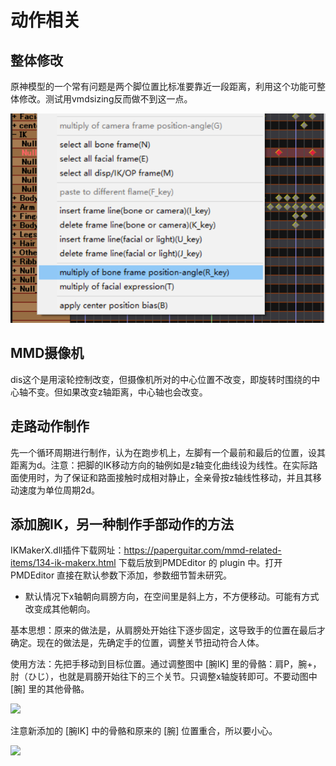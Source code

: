 # 动作相关

## 整体修改

原神模型的一个常有问题是两个脚位置比标准要靠近一段距离，利用这个功能可整体修改。测试用vmdsizing反而做不到这一点。

![](./image/整体修改.png)

## MMD摄像机

dis这个是用滚轮控制改变，但摄像机所对的中心位置不改变，即旋转时围绕的中心轴不变。但如果改变z轴距离，中心轴也会改变。

## 走路动作制作

先一个循环周期进行制作，认为在跑步机上，左脚有一个最前和最后的位置，设其距离为d。注意：把脚的IK移动方向的轴例如是z轴变化曲线设为线性。在实际路面使用时，为了保证和路面接触时成相对静止，全亲骨按z轴线性移动，并且其移动速度为单位周期2d。

## 添加腕IK，另一种制作手部动作的方法

IKMakerX.dll插件下载网址：https://paperguitar.com/mmd-related-items/134-ik-makerx.html 下载后放到PMDEditor 的 plugin 中。打开 PMDEditor 直接在默认参数下添加，参数细节暂未研究。
- 默认情况下x轴朝向肩膀方向，在空间里是斜上方，不方便移动。可能有方式改变成其他朝向。

基本思想：原来的做法是，从肩膀处开始往下逐步固定，这导致手的位置在最后才确定。现在的做法是，先确定手的位置，调整关节扭动符合人体。

使用方法：先把手移动到目标位置。通过调整图中 [腕IK] 里的骨骼：肩P，腕+，肘（ひじ），也就是肩膀开始往下的三个关节。只调整x轴旋转即可。不要动图中 [腕] 里的其他骨骼。

![](./image/腕IK.png)

注意新添加的 [腕IK] 中的骨骼和原来的 [腕] 位置重合，所以要小心。

![](./image/腕IK2.png)